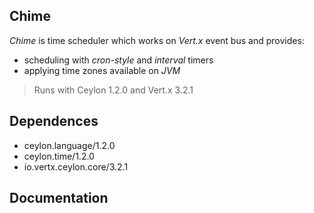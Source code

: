 ## Chime

_Chime_ is time scheduler which works on _Vert.x_ event bus and provides:  

* scheduling with _cron-style_ and _interval_ timers  
* applying time zones available on _JVM_  

>Runs with Ceylon 1.2.0 and Vert.x 3.2.1

 
## Dependences

* ceylon.language/1.2.0  
* ceylon.time/1.2.0  
* io.vertx.ceylon.core/3.2.1


## Documentation



